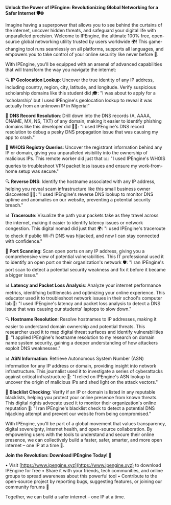 **Unlock the Power of IPEngine: Revolutionizing Global Networking for a Safer Internet 🛡️🌐**

Imagine having a superpower that allows you to see behind the curtains of the internet, uncover hidden threats, and safeguard your digital life with unparalleled precision. Welcome to IPEngine, the ultimate 100% free, open-source global networking utility trusted by users worldwide 🌍! This game-changing tool runs seamlessly on all platforms, supports all languages, and empowers you to take control of your online security like never before 🔐.

With IPEngine, you'll be equipped with an arsenal of advanced capabilities that will transform the way you navigate the internet:

🔍 **IP Geolocation Lookup**: Uncover the true identity of any IP address, including country, region, city, latitude, and longitude. Verify suspicious scholarship domains like this student did 🎓: "I was about to apply for a 'scholarship' but I used IPEngine's geolocation lookup to reveal it was actually from an unknown IP in Nigeria!"

📡 **DNS Record Resolution**: Drill down into the DNS records (A, AAAA, CNAME, MX, NS, TXT) of any domain, making it easier to identify phishing domains like this developer did 👨‍💻: "I used IPEngine's DNS record resolution to debug a pesky DNS propagation issue that was causing my app to crash."

🚀 **WHOIS Registry Queries**: Uncover the registrant information behind any IP or domain, giving you unparalleled visibility into the ownership of malicious IPs. This remote worker did just that 📊: "I used IPEngine's WHOIS queries to troubleshoot VPN packet loss issues and ensure my work-from-home setup was secure."

🔍 **Reverse DNS**: Identify the hostname associated with any IP address, helping you reveal scam infrastructure like this small business owner discovered 👨‍💼: "I used IPEngine's reverse DNS lookup to monitor DNS uptime and anomalies on our website, preventing a potential security breach."

📊 **Traceroute**: Visualize the path your packets take as they travel across the internet, making it easier to identify latency issues or network congestion. This digital nomad did just that 🌍: "I used IPEngine's traceroute to check if public Wi-Fi DNS was hijacked, and now I can stay connected with confidence."

🔑 **Port Scanning**: Scan open ports on any IP address, giving you a comprehensive view of potential vulnerabilities. This IT professional used it to identify an open port on their organization's network 🛡️: "I ran IPEngine's port scan to detect a potential security weakness and fix it before it became a bigger issue."

📊 **Latency and Packet Loss Analysis**: Analyze your internet performance metrics, identifying bottlenecks and optimizing your online experience. This educator used it to troubleshoot network issues in their school's computer lab 🏫: "I used IPEngine's latency and packet loss analysis to detect a DNS issue that was causing our students' laptops to slow down."

🔍 **Hostname Resolution**: Resolve hostnames to IP addresses, making it easier to understand domain ownership and potential threats. This researcher used it to map digital threat surfaces and identify vulnerabilities 🚨: "I applied IPEngine's hostname resolution to my research on domain name system security, gaining a deeper understanding of how attackers exploit DNS weaknesses."

📊 **ASN Information**: Retrieve Autonomous System Number (ASN) information for any IP address or domain, providing insight into network infrastructure. This journalist used it to investigate a series of cyberattacks against critical infrastructure 📰: "I relied on IPEngine's ASN lookup to uncover the origin of malicious IPs and shed light on the attack vectors."

🚨 **Blacklist Checking**: Verify if an IP or domain is listed in any reputable blacklists, helping you protect your online presence from known threats. This digital rights advocate used it to monitor their organization's online reputation 🤝: "I ran IPEngine's blacklist check to detect a potential DNS hijacking attempt and prevent our website from being compromised."

With IPEngine, you'll be part of a global movement that values transparency, digital sovereignty, internet health, and open-source collaboration. By empowering users with the tools to understand and secure their online presence, we can collectively build a faster, safer, smarter, and more open internet – one IP at a time 🚀.

**Join the Revolution: Download IPEngine Today! 🎉**

• Visit [https://www.ipengine.xyz](https://www.ipengine.xyz) to download IPEngine for free
• Share it with your friends, tech communities, and online groups to spread awareness about this powerful tool
• Contribute to the open-source project by reporting bugs, suggesting features, or joining our community forums 🤝

Together, we can build a safer internet – one IP at a time.
